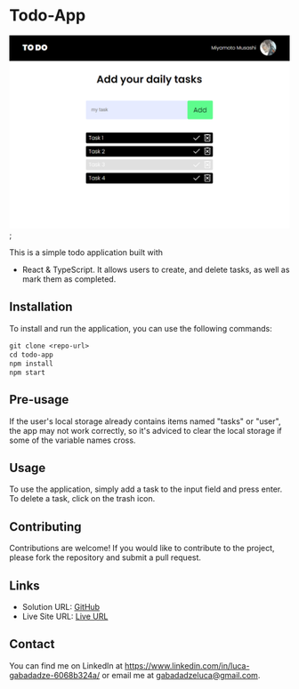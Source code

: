 # Todo-App

![Screenshot](./src/assets/screenshot.png);

This is a simple todo application built with 
- React & TypeScript.
It allows users to create, and delete tasks, as well as mark them as completed. 

## Installation

To install and run the application, you can use the following commands:

```
git clone <repo-url>
cd todo-app
npm install
npm start
```


## Pre-usage

If the user's local storage already contains items named "tasks" or "user", the app may not work correctly, so it's adviced to clear the local storage if some of the variable names cross.

## Usage

To use the application, simply add a task to the input field and press enter. To delete a task, click on the trash icon.

## Contributing

Contributions are welcome! If you would like to contribute to the project, please fork the repository and submit a pull request. 

## Links

- Solution URL: [GitHub](https://github.com/gabadadzeluca/todo-app-unilab)
- Live Site URL: [Live URL](https://gabadadzeluca.github.io/todo-app-unilab/)

## Contact

You can find me on LinkedIn at <https://www.linkedin.com/in/luca-gabadadze-6068b324a/> or email me at <gabadadzeluca@gmail.com>.
